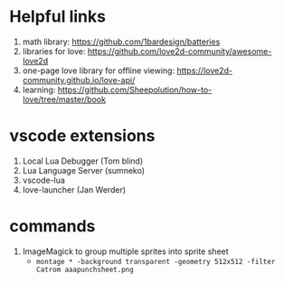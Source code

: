 # Helpful links
1. math library: https://github.com/1bardesign/batteries
2. libraries for love: https://github.com/love2d-community/awesome-love2d
3. one-page love library for offline viewing: https://love2d-community.github.io/love-api/
4. learning: https://github.com/Sheepolution/how-to-love/tree/master/book

# vscode extensions
1. Local Lua Debugger (Tom blind)
2. Lua Language Server (sumneko)
3. vscode-lua
4. love-launcher (Jan Werder)

# commands
1. ImageMagick to group multiple sprites into sprite sheet
   - `montage * -background transparent -geometry 512x512 -filter Catrom aaapunchsheet.png`